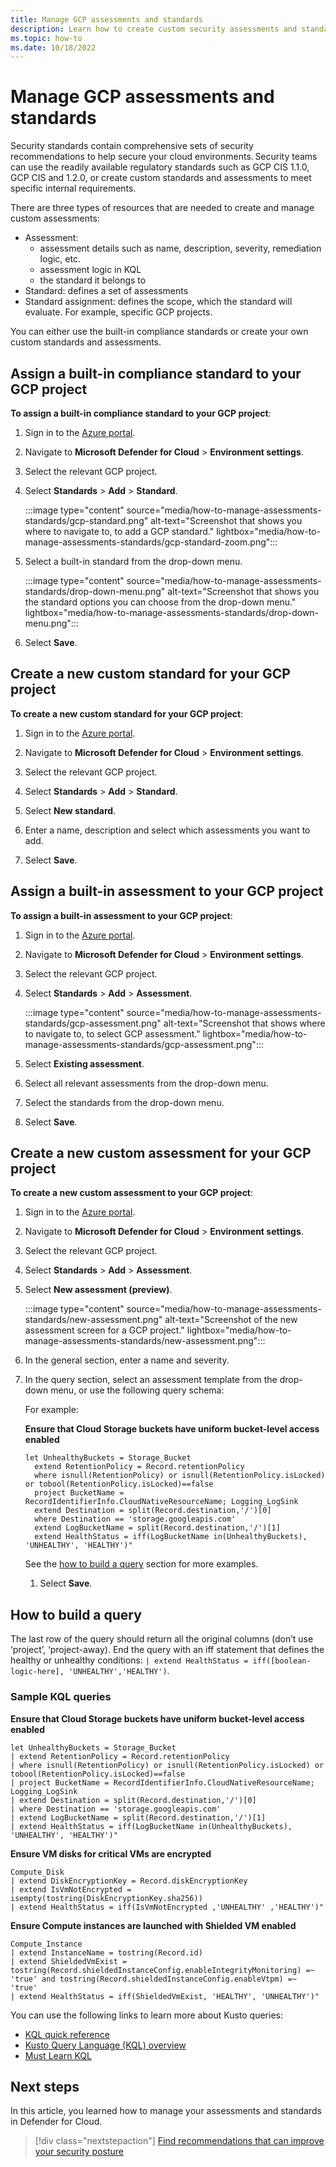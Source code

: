 ```yaml
---
title: Manage GCP assessments and standards
description: Learn how to create custom security assessments and standards for your GCP environment.
ms.topic: how-to
ms.date: 10/18/2022
---
```


# Manage GCP assessments and standards

Security standards contain comprehensive sets of security recommendations to help secure your cloud environments. Security teams can use the readily available regulatory standards such as GCP CIS 1.1.0, GCP CIS and 1.2.0, or create custom standards and assessments to meet specific internal requirements.

There are three types of resources that are needed to create and manage custom assessments:

- Assessment:
    - assessment details such as name, description, severity, remediation logic, etc.
    - assessment logic in KQL
    - the standard it belongs to
- Standard: defines a set of assessments
- Standard assignment: defines the scope, which the standard will evaluate. For example, specific GCP projects.

You can either use the built-in compliance standards or create your own custom standards and assessments.

## Assign a built-in compliance standard to your GCP project

**To assign a built-in compliance standard to your GCP project**:

1. Sign in to the [Azure portal](https://portal.azure.com/).

1. Navigate to **Microsoft Defender for Cloud** > **Environment settings**.

1. Select the relevant GCP project.

1. Select **Standards** > **Add** > **Standard**.

    :::image type="content" source="media/how-to-manage-assessments-standards/gcp-standard.png" alt-text="Screenshot that shows you where to navigate to, to add a GCP standard." lightbox="media/how-to-manage-assessments-standards/gcp-standard-zoom.png":::

1. Select a built-in standard from the drop-down menu.

    :::image type="content" source="media/how-to-manage-assessments-standards/drop-down-menu.png" alt-text="Screenshot that shows you the standard options you can choose from the drop-down menu." lightbox="media/how-to-manage-assessments-standards/drop-down-menu.png":::

1. Select **Save**.

## Create a new custom standard for your GCP project

**To create a new custom standard for your GCP project**:

1. Sign in to the [Azure portal](https://portal.azure.com/).

1. Navigate to **Microsoft Defender for Cloud** > **Environment settings**.

1. Select the relevant GCP project.

1. Select **Standards** > **Add** > **Standard**.

1. Select **New standard**.

1. Enter a name, description and select which assessments you want to add.

1. Select **Save**.

## Assign a built-in assessment to your GCP project

**To assign a built-in assessment to your GCP project**:

1. Sign in to the [Azure portal](https://portal.azure.com/).

1. Navigate to **Microsoft Defender for Cloud** > **Environment settings**.

1. Select the relevant GCP project.

1. Select **Standards** > **Add** > **Assessment**.

    :::image type="content" source="media/how-to-manage-assessments-standards/gcp-assessment.png" alt-text="Screenshot that shows where to navigate to, to select GCP assessment." lightbox="media/how-to-manage-assessments-standards/gcp-assessment.png":::

1. Select **Existing assessment**.

1. Select all relevant assessments from the drop-down menu.

1. Select the standards from the drop-down menu.

1. Select **Save**.

## Create a new custom assessment for your GCP project

**To create a new custom assessment to your GCP project**:

1. Sign in to the [Azure portal](https://portal.azure.com/).

1. Navigate to **Microsoft Defender for Cloud** > **Environment settings**.

1. Select the relevant GCP project.

1. Select **Standards** > **Add** > **Assessment**.

1. Select **New assessment (preview)**.

    :::image type="content" source="media/how-to-manage-assessments-standards/new-assessment.png" alt-text="Screenshot of the new assessment screen for a GCP project." lightbox="media/how-to-manage-assessments-standards/new-assessment.png":::

1. In the general section, enter a name and severity.

1. In the query section, select an assessment template from the drop-down menu, or use the following query schema: 

    For example:

    **Ensure that Cloud Storage buckets have uniform bucket-level access enabled**

    ```kusto
    let UnhealthyBuckets = Storage_Bucket 
      extend RetentionPolicy = Record.retentionPolicy 
      where isnull(RetentionPolicy) or isnull(RetentionPolicy.isLocked) or tobool(RetentionPolicy.isLocked)==false 
      project BucketName = RecordIdentifierInfo.CloudNativeResourceName; Logging_LogSink 
      extend Destination = split(Record.destination,'/')[0] 
      where Destination == 'storage.googleapis.com' 
      extend LogBucketName = split(Record.destination,'/')[1] 
      extend HealthStatus = iff(LogBucketName in(UnhealthyBuckets), 'UNHEALTHY', 'HEALTHY')"
    ```

    See the [how to build a query](#how-to-build-a-query) section for more examples.

    1. Select **Save**.

## How to build a query

The last row of the query should return all the original columns (don’t use ‘project’, ‘project-away). End the query with an iff statement that defines the healthy or unhealthy conditions: `| extend HealthStatus = iff([boolean-logic-here], 'UNHEALTHY','HEALTHY')`.

### Sample KQL queries

**Ensure that Cloud Storage buckets have uniform bucket-level access enabled**

```kusto
let UnhealthyBuckets = Storage_Bucket 
| extend RetentionPolicy = Record.retentionPolicy 
| where isnull(RetentionPolicy) or isnull(RetentionPolicy.isLocked) or tobool(RetentionPolicy.isLocked)==false 
| project BucketName = RecordIdentifierInfo.CloudNativeResourceName; Logging_LogSink 
| extend Destination = split(Record.destination,'/')[0] 
| where Destination == 'storage.googleapis.com' 
| extend LogBucketName = split(Record.destination,'/')[1] 
| extend HealthStatus = iff(LogBucketName in(UnhealthyBuckets), 'UNHEALTHY', 'HEALTHY')"
```

**Ensure VM disks for critical VMs are encrypted**

```kusto
Compute_Disk 
| extend DiskEncryptionKey = Record.diskEncryptionKey 
| extend IsVmNotEncrypted = isempty(tostring(DiskEncryptionKey.sha256)) 
| extend HealthStatus = iff(IsVmNotEncrypted ,'UNHEALTHY' ,'HEALTHY')"
```

**Ensure Compute instances are launched with Shielded VM enabled**

```kusto
Compute_Instance 
| extend InstanceName = tostring(Record.id)  
| extend ShieldedVmExist = tostring(Record.shieldedInstanceConfig.enableIntegrityMonitoring) =~ 'true' and tostring(Record.shieldedInstanceConfig.enableVtpm) =~ 'true' 
| extend HealthStatus = iff(ShieldedVmExist, 'HEALTHY', 'UNHEALTHY')"
```

You can use the following links to learn more about Kusto queries:
- [KQL quick reference](/azure/data-explorer/kql-quick-reference)
- [Kusto Query Language (KQL) overview](/azure/data-explorer/kusto/query/)
- [Must Learn KQL](https://azurecloudai.blog/2021/11/17/must-learn-kql-part-1-tools-and-resources/)

## Next steps

In this article, you learned how to manage your assessments and standards in Defender for Cloud.

> [!div class="nextstepaction"]
> [Find recommendations that can improve your security posture](review-security-recommendations.md)